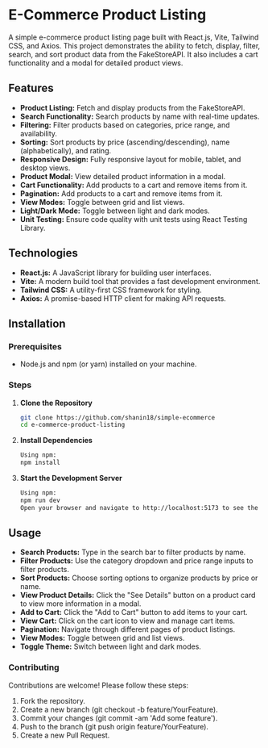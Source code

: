 # E-Commerce Product Listing

A simple e-commerce product listing page built with React.js, Vite, Tailwind CSS, and Axios. This project demonstrates the ability to fetch, display, filter, search, and sort product data from the FakeStoreAPI. It also includes a cart functionality and a modal for detailed product views.

## Features

- **Product Listing:** Fetch and display products from the FakeStoreAPI.
- **Search Functionality:** Search products by name with real-time updates.
- **Filtering:** Filter products based on categories, price range, and availability.
- **Sorting:** Sort products by price (ascending/descending), name (alphabetically), and rating.
- **Responsive Design:** Fully responsive layout for mobile, tablet, and desktop views.
- **Product Modal:** View detailed product information in a modal.
- **Cart Functionality:** Add products to a cart and remove items from it.
- **Pagination:** Add products to a cart and remove items from it.
- **View Modes:** Toggle between grid and list views.
- **Light/Dark Mode:** Toggle between light and dark modes.
- **Unit Testing:** Ensure code quality with unit tests using React Testing Library.

## Technologies

- **React.js:** A JavaScript library for building user interfaces.
- **Vite:** A modern build tool that provides a fast development environment.
- **Tailwind CSS:** A utility-first CSS framework for styling.
- **Axios:** A promise-based HTTP client for making API requests.

## Installation

### Prerequisites

- Node.js and npm (or yarn) installed on your machine.

### Steps

1. **Clone the Repository**

   ```bash
   git clone https://github.com/shanin18/simple-ecommerce
   cd e-commerce-product-listing
   ```

2. **Install Dependencies**

   ```bash
   Using npm:
   npm install
   ```
3. **Start the Development Server**

   ```bash
   Using npm:
   npm run dev
   Open your browser and navigate to http://localhost:5173 to see the application.
   ```

## Usage

- **Search Products:** Type in the search bar to filter products by name.
- **Filter Products:** Use the category dropdown and price range inputs to filter products.
- **Sort Products:** Choose sorting options to organize products by price or name.
- **View Product Details:** Click the "See Details" button on a product card to view more information in a modal.
- **Add to Cart:** Click the "Add to Cart" button to add items to your cart.
- **View Cart:** Click on the cart icon to view and manage cart items.
- **Pagination:** Navigate through different pages of product listings.
- **View Modes:** Toggle between grid and list views.
- **Toggle Theme:** Switch between light and dark modes.

 
### Contributing
Contributions are welcome! Please follow these steps:

1. Fork the repository.
2. Create a new branch (git checkout -b feature/YourFeature).
3. Commit your changes (git commit -am 'Add some feature').
4. Push to the branch (git push origin feature/YourFeature).
5. Create a new Pull Request.
